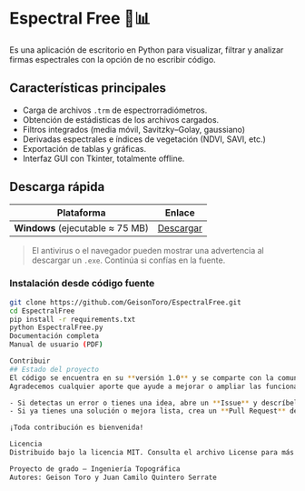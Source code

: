 # Espectral Free 🌈📊
Es una aplicación de escritorio en Python para visualizar, filtrar y analizar firmas espectrales con la opción de no escribir código.

## Características principales
- Carga de archivos `.trm` de espectrorradiómetros.
- Obtención de estádisticas de los archivos cargados.  
- Filtros integrados (media móvil, Savitzky–Golay, gaussiano)  
- Derivadas espectrales e índices de vegetación (NDVI, SAVI, etc.)  
- Exportación de tablas y gráficas.
- Interfaz GUI con Tkinter, totalmente offline.

## Descarga rápida
| Plataforma | Enlace |
|------------|--------|
| **Windows** (ejecutable ≈ 75 MB) | [Descargar](https://www.mediafire.com/file/ifxq5d2lof4f1ye/Espectral_Free.rar/file) |

> El antivirus o el navegador pueden mostrar una advertencia al descargar un `.exe`. Continúa si confías en la fuente.

### Instalación desde código fuente
```bash
git clone https://github.com/GeisonToro/EspectralFree.git
cd EspectralFree
pip install -r requirements.txt
python EspectralFree.py
Documentación completa
Manual de usuario (PDF)

Contribuir
## Estado del proyecto
El código se encuentra en su **versión 1.0** y se comparte con la comunidad para su uso libre.  
Agradecemos cualquier aporte que ayude a mejorar o ampliar las funcionalidades de **Espectral Free**.

- Si detectas un error o tienes una idea, abre un **Issue** y descríbelo con el mayor detalle posible.  
- Si ya tienes una solución o mejora lista, crea un **Pull Request** desde tu propia rama para que podamos revisarla y fusionarla.

¡Toda contribución es bienvenida!

Licencia
Distribuido bajo la licencia MIT. Consulta el archivo License para más detalles.

Proyecto de grado – Ingeniería Topográfica
Autores: Geison Toro y Juan Camilo Quintero Serrate
